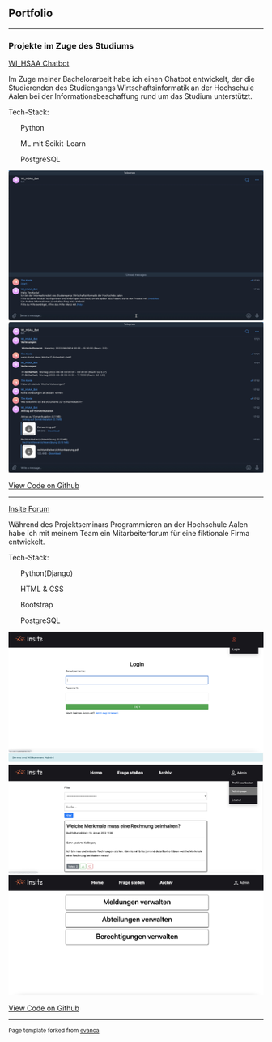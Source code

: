 ## Portfolio

---

### Projekte im Zuge des Studiums

[WI_HSAA Chatbot](/pdf/Bachelorarbeit_Tim_Konle.pdf)
<p>Im Zuge meiner Bachelorarbeit habe ich einen Chatbot entwickelt, der die Studierenden des Studiengangs Wirtschaftsinformatik an der Hochschule Aalen bei der Informationsbeschaffung rund um das Studium unterstützt.</p>
<p>Tech-Stack:</p>
<ul>Python</ul>
<ul>ML mit Scikit-Learn</ul>
<ul>PostgreSQL</ul>
<img src="images/WIHSAA_BOT.png?raw=true"/>
<img src="images/WIHSAA_BOT2.png?raw=true"/>

<p><a href="https://github.com/Kn3ule/WI_HSAA_Bot">View Code on Github</a></p>

---
[Insite Forum]()
<p>Während des Projektseminars Programmieren an der Hochschule Aalen habe ich mit meinem Team ein Mitarbeiterforum für eine fiktionale Firma entwickelt.</p>
<p>Tech-Stack:</p>
<ul>Python(Django)</ul>
<ul>HTML & CSS</ul>
<ul>Bootstrap</ul>
<ul>PostgreSQL</ul>
<img src="images/Insite_Start.png?raw=true"/>
<img src="images/Insite_Home.png?raw=true"/>
<img src="images/Insite_Menu.png?raw=true"/>

<p><a href="https://github.com/Projektseminar-Programmierung-Gruppe-4/ProgGr4">View Code on Github</a></p>



---
<p style="font-size:11px">Page template forked from <a href="https://github.com/evanca/quick-portfolio">evanca</a></p>
<!-- Remove above link if you don't want to attibute -->
